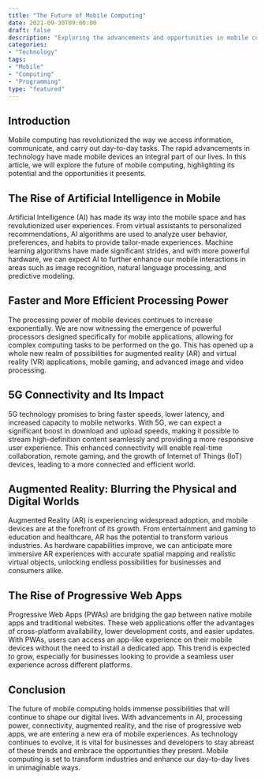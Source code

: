 ```yaml
--- 
title: "The Future of Mobile Computing"
date: 2021-09-30T09:00:00
draft: false
description: "Exploring the advancements and opportunities in mobile computing"
categories:
- "Technology"
tags:
- "Mobile"
- "Computing"
- "Programming"
type: "featured"
--- 
```


## Introduction

Mobile computing has revolutionized the way we access information, communicate, and carry out day-to-day tasks. The rapid advancements in technology have made mobile devices an integral part of our lives. In this article, we will explore the future of mobile computing, highlighting its potential and the opportunities it presents. 

## The Rise of Artificial Intelligence in Mobile

Artificial Intelligence (AI) has made its way into the mobile space and has revolutionized user experiences. From virtual assistants to personalized recommendations, AI algorithms are used to analyze user behavior, preferences, and habits to provide tailor-made experiences. Machine learning algorithms have made significant strides, and with more powerful hardware, we can expect AI to further enhance our mobile interactions in areas such as image recognition, natural language processing, and predictive modeling.

## Faster and More Efficient Processing Power

The processing power of mobile devices continues to increase exponentially. We are now witnessing the emergence of powerful processors designed specifically for mobile applications, allowing for complex computing tasks to be performed on the go. This has opened up a whole new realm of possibilities for augmented reality (AR) and virtual reality (VR) applications, mobile gaming, and advanced image and video processing.

## 5G Connectivity and Its Impact

5G technology promises to bring faster speeds, lower latency, and increased capacity to mobile networks. With 5G, we can expect a significant boost in download and upload speeds, making it possible to stream high-definition content seamlessly and providing a more responsive user experience. This enhanced connectivity will enable real-time collaboration, remote gaming, and the growth of Internet of Things (IoT) devices, leading to a more connected and efficient world.

## Augmented Reality: Blurring the Physical and Digital Worlds

Augmented Reality (AR) is experiencing widespread adoption, and mobile devices are at the forefront of its growth. From entertainment and gaming to education and healthcare, AR has the potential to transform various industries. As hardware capabilities improve, we can anticipate more immersive AR experiences with accurate spatial mapping and realistic virtual objects, unlocking endless possibilities for businesses and consumers alike.

## The Rise of Progressive Web Apps

Progressive Web Apps (PWAs) are bridging the gap between native mobile apps and traditional websites. These web applications offer the advantages of cross-platform availability, lower development costs, and easier updates. With PWAs, users can access an app-like experience on their mobile devices without the need to install a dedicated app. This trend is expected to grow, especially for businesses looking to provide a seamless user experience across different platforms.

## Conclusion

The future of mobile computing holds immense possibilities that will continue to shape our digital lives. With advancements in AI, processing power, connectivity, augmented reality, and the rise of progressive web apps, we are entering a new era of mobile experiences. As technology continues to evolve, it is vital for businesses and developers to stay abreast of these trends and embrace the opportunities they present. Mobile computing is set to transform industries and enhance our day-to-day lives in unimaginable ways.
